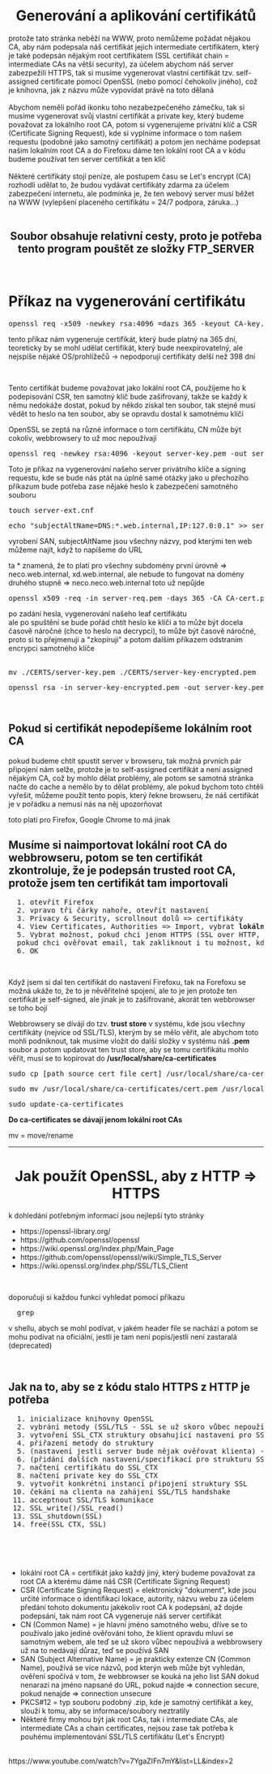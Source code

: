 <h1 align="center">Generování a aplikování certifikátů</h1>
protože tato stránka neběží na WWW, proto nemůžeme požádat nějakou CA, aby nám podepsala náš certifikát jejich intermediate certifikátem, který je také podepsán nějakým root certifikátem (SSL certifikát chain = intermediate CAs na větší security), za účelem abychom náš server zabezpežili HTTPS, tak si musíme vygenerovat vlastní certifikát tzv. self-assigned certificate pomocí OpenSSL (nebo pomocí čehokoliv jiného), což je knihovna, jak z názvu může vypovídat právě na toto dělaná
<br><br>
Abychom neměli pořád ikonku toho nezabezpečeného zámečku, tak si musíme vygenerovat svůj vlastní certifikát a private key, který budeme považovat za lokálního root CA, potom si vygenerujeme privátní klíč a CSR (Certificate Signing Request), kde si vyplníme informace o tom našem requestu (podobné jako samotný certifikát) a potom jen necháme podepsat našim lokalním root CA a do Firefoxu dáme ten lokální root CA a v kódu budeme používat ten server certifikát a ten klíč
<br><br>
Některé certifikáty stojí peníze, ale postupem času se Let's encrypt (CA) rozhodli udělat to, že budou vydávat certifikáty zdarma za účelem zabezpečení internetu, ale podmínka je, že ten webový server musí běžet na WWW (vylepšení placeného certifikátu = 24/7 podpora, záruka...)
<br><br>
<h2 align="center"><strong>Soubor obsahuje relativní cesty, proto je potřeba tento program pouštět ze složky FTP_SERVER</strong></h2>
<br>

<h1>Příkaz na vygenerování certifikátu</h1>
<pre>openssl req -x509 -newkey rsa:4096 =dazs 365 -keyout CA-key.pem -out CA-cert.pem</pre>
<p>tento příkaz nám vygeneruje certifikát, který bude platný na 365 dní, teoreticky by se mohl udělat certifikát, který bude neexpirovatelný, ale nejspíše nějaké OS/prohlížečů -> nepodporují certifikáty delší než 398 dní</p>
<br>
<p>Tento certifikát budeme považovat jako lokální root CA, použijeme ho k podepisování CSR, ten samotný klíč bude zašifrovaný, takže se každý k němu nedokáže dostat, pokud by někdo získal ten soubor, tak stejně musí vědět to heslo na ten soubor, aby se opravdu dostal k samotnému klíči</p>

<p>OpenSSL se zeptá na různé informace o tom certifikátu, CN může být cokoliv, webbrowsery to už moc nepoužívají</p>

<pre>openssl req -newkey rsa:4096 -keyout server-key.pem -out server-req.pem</pre>
<p>Toto je příkaz na vygenerování našeho server privátního klíče a signing requestu, kde se bude nás ptát na úplně samé otázky jako u přechozího příkazum bude potřeba zase nějaké heslo k zabezpečení samotného souboru</p>
<pre>touch server-ext.cnf</pre>
<pre>echo "subjectAltName=DNS:*.web.internal,IP:127.0:0.1" >> server-ext.cnf</pre>
<p>vyrobení SAN, subjectAltName jsou všechny názvy, pod kterými ten web můžeme najít, když to napíšeme do URL</p>
ta * znamená, že to platí pro všechny subdomény první úrovně => neco.web.internal, xd.web.internal, ale nebude to fungovat na domény druhého stupně => neco.neco.web.internal toto už nepůjde
<pre>openssl x509 -req -in server-req.pem -days 365 -CA CA-cert.pem -CAkey CA-key.pem -CAcreateserial -out server-cert.pem -extfile server-ext.cnf</pre>
po zadání hesla, vygenerování našeho leaf certifikátu
<br>
ale po spuštění se bude pořád chtít heslo ke klíči a to může být docela časově náročné (chce to heslo na decrypci), to může být časově náročné, proto si to přejmenuji a "zkopíruji" a potom dalším příkazem odstraním encrypci samotného klíče
<br><br>
<pre>mv ./CERTS/server-key.pem ./CERTS/server-key-encrypted.pem</pre>
<pre>openssl rsa -in server-key-encrypted.pem -out server-key.pem</pre>
<br>
<h2>Pokud si certifikát nepodepíšeme lokálním root CA</h2>
<p>pokud budeme chtít spustit server v browseru, tak možná prvních pár připojení nám selže, protože je to self-assigned certifikát a není assigned nějakým CA, což by mohlo dělat problémy, ale potom se samotná stránka načte do cache a nemělo by to dělat problémy, ale pokud bychom toto chtěli vyřešit, můžeme použít tento popis, který řekne browseru, že náš certifikát je v pořádku a nemusí nás na něj upozorňovat</p>
<p>toto platí pro Firefox, Google Chrome to má jinak</p>

<h2>Musíme si naimportovat lokální root CA do webbrowseru, potom se ten certifikát zkontroluje, že je podepsán trusted root CA, protože jsem ten certifikát tam importovali</h2>
<pre>
  1. otevřít Firefox
  2. vpravo tři čárky nahoře, otevřít nastavení
  3. Privacy & Security, scrollnout dolů => certifikáty
  4. View Certificates, Authorities => Import, vybrat <strong>lokální root CA</strong> certifikát / nebo pokud nemáme podepsané nahrát jen samotný leaf certifikát
  5. Vybrat možnost, pokud chci jenom HTTPS (SSL over HTTP, tak jen tu možnost bez zmínění emailu), 
  pokud chci ověřovat email, tak zakliknout i tu možnost, kde je zmínka o emailu
  6. OK
</pre>
<br>
<p>Když jsem si dal ten certifikát do nastavení Firefoxu, tak na Forefoxu se možná ukáže to, že to je něvěřitelné spojení, ale to je jen protože ten certifikát je self-signed, ale jinak je to zašifrované, akorát ten webbrowser se toho bojí</p>
<p>Webbrowsery se dívájí do tzv. <strong>trust store</strong> v systému, kde jsou všechny certifikáty (nejvíce od SSL/TLS), kterým by se mělo věřit, ale abychom toto mohli podniknout, tak musíme vložit do další složky v systému náš <strong>.pem</strong> soubor a potom updatovat ten trust store, aby se tomu certifikátu mohlo věřit, musí se to kopírovat do <strong>/usr/local/share/ca-certificates</strong></p>
<pre>sudo cp [path_source_cert_file_cert] /usr/local/share/ca-certificates</pre>
<pre>sudo mv /usr/local/share/ca-certificates/cert.pem /usr/local/share/ca-certificates/cert.crt</pre>
<pre>sudo update-ca-certificates</pre>
<strong>Do ca-certificates se dávají jenom lokální root CAs</strong>
<p>mv = move/rename</p>
<hr>
<h1 align="center">Jak použít OpenSSL, aby z HTTP => HTTPS</h1>
<p>k dohledání potřebným informací jsou nejlepší tyto stránky</p>
<ul>
  <li>https://openssl-library.org/</li>
  <li>https://github.com/openssl/openssl</li>
  <li>https://wiki.openssl.org/index.php/Main_Page</li>
  <li>https://github.com/openssl/openssl/wiki/Simple_TLS_Server</li>
  <li>https://wiki.openssl.org/index.php/SSL/TLS_Client</li>
</ul>
<br>
<p>doporučuji si každou funkci vyhledat pomocí příkazu 
<pre>
  grep
</pre>
v shellu, abych se mohl podívat, v jakém header file se nachází a potom se mohu podívat na oficiální, jestli je tam není popis/jestli není zastaralá (deprecated)</p>
<br>
<h2>Jak na to, aby se z kódu stalo HTTPS z HTTP je potřeba</h2>
<pre>
  1. inicializace knihovny OpenSSL
  2. vybrání metody (SSL/TLS - SSL se už skoro vůbec nepoužívá)
  3. vytvoření SSL_CTX struktury obsahující nastavení pro SSL/TLS komunikaci - šablona
  4. přiřazení metody do struktury
  5. (nastavení jestli server bude nějak ověřovat klienta) - povinný, pokud chci ověřovat clienta jeho certifikátem, jinak nepovinný
  6. (přidání dalších nastavení/specifikací pro strukturu SSL_CTX) - nepovinný
  7. načtení certifikátu do SSL_CTX
  8. načtení private key do SSL_CTX
  9. vytvořit konkrétní instanci připojení struktury SSL
 10. čekání na clienta na zahájení SSL/TLS handshake
 11. acceptnout SSL/TLS komunikace
 12. SSL_write()/SSL_read()
 13. SSL_shutdown(SSL)
 14. free(SSL_CTX, SSL)
</pre>
<br><br><br>
<ul>
  <li>lokální root CA = certifikát jako každý jiný, který budeme považovat za root CA a kterému dáme náš CSR (Certificate Signing Request)</li>
  <li>CSR (Certificate Signing Request) = elektronický "dokument", kde jsou určité informace o identifikaci lokace, autority, názvu webu za účelem předání tohoto dokumentu jakékoliv root CA k podepsání, až dojde podepsání, tak nám root CA vygeneruje náš server certifikát</li>
  <li>CN (Common Name) = je hlavní jméno samotného webu, dříve se to používalo jako jediné ověřování toho, že klient opravdu mluví se samotným webem, ale teď se už skoro vůbec nepoužívá a webbrowsery už na to nedávají důraz, teď se používá SAN</li>
  <li>SAN (Subject Alternative Name) = je prakticky extenze CN (Common Name), používá se více názvů, pod kterýn web může být vyhledán, ověření spočívá v tom, že webbrowser se kouká na jeho list SAN dokud nenarazí na jméno napsané do URL, pokud najde => connection secure, pokud nenajde => connection unsecure</li>
  <li>PKCS#12 = typ souboru podobný .zip, kde je samotný certifikát a key, slouží k tomu, aby se informace/soubory neztratily</li>
  <li>Některé firmy mohou být jak root CAs, tak i intermediate CAs, ale intermediate CAs a chain certificates, nejsou zase tak potřeba k pouhému implementování SSL/TLS certifikátu (Let's Encrypt)</li>
</ul>
<br>
https://www.youtube.com/watch?v=7YgaZIFn7mY&list=LL&index=2
